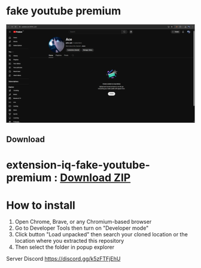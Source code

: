 # fake youtube premium

![fake-youtube.premium](./docs/screenshot1.png)

##  Download 
#  extension-iq-fake-youtube-premium : [Download ZIP](https://github.com/Meiq56/extension-iq-fake-youtube-premium/archive/refs/heads/main.zip)

# How to install
1. Open Chrome, Brave, or any Chromium-based browser  
2. Go to Developer Tools then turn on "Developer mode"  
3. Click button "Load unpacked" then search your cloned location or the location where you extracted this repository  
4. Then select the folder in popup explorer  

Server Discord https://discord.gg/k5zFTFjEhU
